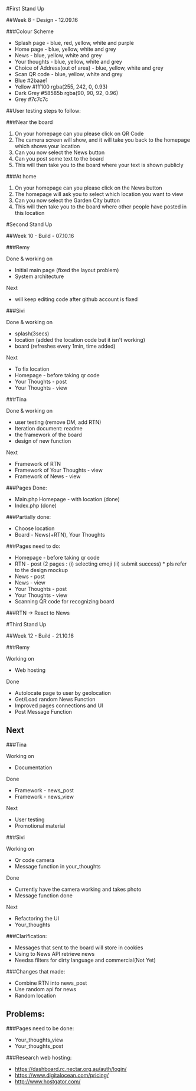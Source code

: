 #First Stand Up 

##Week 8 - Design - 12.09.16

###Colour Scheme

- Splash page - blue, red, yellow, white and purple
- Home page - blue, yellow, white and grey
- News - blue, yellow, white and grey
- Your thoughts - blue, yellow, white and grey
- Choice of Address(out of area) - blue, yellow, white and grey
- Scan QR code - blue, yellow, white and grey
- Blue  #2baae1
- Yellow #fff100 rgba(255, 242, 0, 0.93)
- Dark Grey #58585b  rgba(90, 90, 92, 0.96)
- Grey #7c7c7c

##User testing steps to follow:

###Near the board

1. On your homepage can you please click on QR Code
2. The camera screen will show, and it will take you back to the homepage which shows your location 
3. Can you now select the News button
4. Can you post some text to the board
5. This will then take you to the board where your text is shown publicly


###At home

1. On your homepage can you please click on the News button
2. The homepage will ask you to select which location you want to view
3. Can you now select the Garden City button
4. This will then take you to the board where other people have posted in this location

#Second Stand Up

##Week 10 - Build - 07.10.16

###Remy

Done & working on
- Initial main page (fixed the layout problem)
- System architecture

Next
- will keep editing code after github account is fixed

###Sivi

Done & working on
- splash(3secs)
- location (added the location code but it isn't working)
- board (refreshes every 1min, time added)

Next
- To fix location
- Homepage - before taking qr code
- Your Thoughts - post
- Your Thoughts - view

###Tina

Done & working on
- user testing (remove DM, add RTN)
- Iteration document: readme
- the framework of the board 
- design of new function

Next
- Framework of RTN
- Framework of Your Thoughts - view
- Framework of News - view

###Pages Done:
- Main.php Homepage - with location (done) 
- Index.php (done)

###Partially done:
- Choose location
- Board - News(+RTN), Your Thoughts

###Pages need to do:
- Homepage - before taking qr code
- RTN - post (2 pages : (i) selecting emoji (ii) submit success) * pls refer to the design mockup
- News - post
- News - view
- Your Thoughts - post
- Your Thoughts - view
- Scanning QR code for recognizing board

###RTN -> React to News


#Third Stand Up

##Week 12 - Build - 21.10.16

###Remy

Working on
- Web hosting

Done
- Autolocate page to user by geolocation
- Get/Load random News Function
- Improved pages connections and UI
- Post Message Function

Next
-

###Tina

Working on
- Documentation

Done
- Framework - news_post
- Framework - news_view

Next
- User testing
- Promotional material

###Sivi

Working on
- Qr code camera
- Message function in your_thoughts


Done
- Currently have the camera working and takes photo
- Message function done


Next
- Refactoring the UI
- Your_thoughts

###Clarification:
- Messages that sent to the board will store in cookies
- Using to News API  retrieve news
- Needss filters for dirty language and commercial(Not Yet)

###Changes that made:
- Combine RTN into news_post
- Use random api for news
- Random location

Problems:
-

###Pages need to be done:
- Your_thoughts_view
- Your_thoughts_post


###Research web hosting:
- https://dashboard.rc.nectar.org.au/auth/login/
- https://www.digitalocean.com/pricing/
- http://www.hostgator.com/ 
